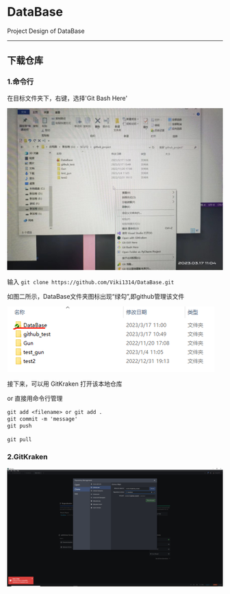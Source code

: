 # DataBase
Project Design of DataBase
___
## 下载仓库

### 1.命令行
在目标文件夹下，右键，选择'Git Bash Here'

![Image_1](./readme_Image/1.jpg  "1")

输入   ```git clone https://github.com/Viki1314/DataBase.git```

如图二所示，DataBase文件夹图标出现“绿勾”,即github管理该文件

![Image_2](./readme_Image/2.png "2")

接下来，可以用 GitKraken 打开该本地仓库 

or 直接用命令行管理
```
git add <filename> or git add .
git commit -m 'message'
git push

git pull
```

### 2.GitKraken

![Image_GitKraken_clone](./readme_Image/gitkraken_clone.png "GitKraken_clone")